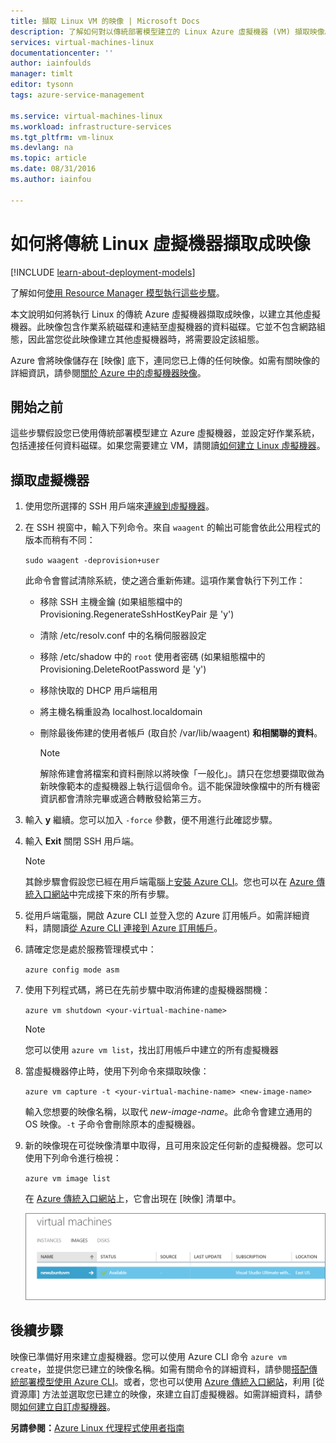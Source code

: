 ```yaml
---
title: 擷取 Linux VM 的映像 | Microsoft Docs
description: 了解如何對以傳統部署模型建立的 Linux Azure 虛擬機器 (VM) 擷取映像。
services: virtual-machines-linux
documentationcenter: ''
author: iainfoulds
manager: timlt
editor: tysonn
tags: azure-service-management

ms.service: virtual-machines-linux
ms.workload: infrastructure-services
ms.tgt_pltfrm: vm-linux
ms.devlang: na
ms.topic: article
ms.date: 08/31/2016
ms.author: iainfou

---
```

# 如何將傳統 Linux 虛擬機器擷取成映像
[!INCLUDE [learn-about-deployment-models](../../includes/learn-about-deployment-models-classic-include.md)]

了解如何[使用 Resource Manager 模型執行這些步驟](virtual-machines-linux-capture-image.md)。

本文說明如何將執行 Linux 的傳統 Azure 虛擬機器擷取成映像，以建立其他虛擬機器。此映像包含作業系統磁碟和連結至虛擬機器的資料磁碟。它並不包含網路組態，因此當您從此映像建立其他虛擬機器時，將需要設定該組態。

Azure 會將映像儲存在 [映像] 底下，連同您已上傳的任何映像。如需有關映像的詳細資訊，請參閱[關於 Azure 中的虛擬機器映像][關於 Azure 中的虛擬機器映像]。

## 開始之前
這些步驟假設您已使用傳統部署模型建立 Azure 虛擬機器，並設定好作業系統，包括連接任何資料磁碟。如果您需要建立 VM，請閱讀[如何建立 Linux 虛擬機器][如何建立 Linux 虛擬機器]。

## 擷取虛擬機器
1. 使用您所選擇的 SSH 用戶端來[連線到虛擬機器](virtual-machines-linux-mac-create-ssh-keys.md)。
2. 在 SSH 視窗中，輸入下列命令。來自 `waagent` 的輸出可能會依此公用程式的版本而稍有不同：
   
    `sudo waagent -deprovision+user`
   
    此命令會嘗試清除系統，使之適合重新佈建。這項作業會執行下列工作：
   
   * 移除 SSH 主機金鑰 (如果組態檔中的 Provisioning.RegenerateSshHostKeyPair 是 'y')
   * 清除 /etc/resolv.conf 中的名稱伺服器設定
   * 移除 /etc/shadow 中的 `root` 使用者密碼 (如果組態檔中的 Provisioning.DeleteRootPassword 是 'y')
   * 移除快取的 DHCP 用戶端租用
   * 將主機名稱重設為 localhost.localdomain
   * 刪除最後佈建的使用者帳戶 (取自於 /var/lib/waagent) **和相關聯的資料**。
     
     > [!NOTE]
     > 解除佈建會將檔案和資料刪除以將映像「一般化」。請只在您想要擷取做為新映像範本的虛擬機器上執行這個命令。這不能保證映像檔中的所有機密資訊都會清除完畢或適合轉散發給第三方。
     > 
     > 
3. 輸入 **y** 繼續。您可以加入 `-force` 參數，便不用進行此確認步驟。
4. 輸入 **Exit** 關閉 SSH 用戶端。
   
   > [!NOTE]
   > 其餘步驟會假設您已經在用戶端電腦上[安裝 Azure CLI](../xplat-cli-install.md)。您也可以在 [Azure 傳統入口網站][Azure 傳統入口網站]中完成接下來的所有步驟。
   > 
   > 
5. 從用戶端電腦，開啟 Azure CLI 並登入您的 Azure 訂用帳戶。如需詳細資料，請閱讀[從 Azure CLI 連接到 Azure 訂用帳戶](../xplat-cli-connect.md)。
6. 請確定您是處於服務管理模式中：
   
    `azure config mode asm`
7. 使用下列程式碼，將已在先前步驟中取消佈建的虛擬機器關機：
   
    `azure vm shutdown <your-virtual-machine-name>`
   
   > [!NOTE]
   > 您可以使用 `azure vm list`，找出訂用帳戶中建立的所有虛擬機器
   > 
   > 
8. 當虛擬機器停止時，使用下列命令來擷取映像：
   
    `azure vm capture -t <your-virtual-machine-name> <new-image-name>`
   
    輸入您想要的映像名稱，以取代 *new-image-name*。此命令會建立通用的 OS 映像。`-t` 子命令會刪除原本的虛擬機器。
9. 新的映像現在可從映像清單中取得，且可用來設定任何新的虛擬機器。您可以使用下列命令進行檢視：
   
   `azure vm image list`
   
   在 [Azure 傳統入口網站][Azure 傳統入口網站]上，它會出現在 [映像] 清單中。
   
   ![Image capture successful](./media/virtual-machines-linux-classic-capture-image/VMCapturedImageAvailable.png)

## 後續步驟
映像已準備好用來建立虛擬機器。您可以使用 Azure CLI 命令 `azure vm create`，並提供您已建立的映像名稱。如需有關命令的詳細資料，請參閱[搭配傳統部署模型使用 Azure CLI](../virtual-machines-command-line-tools.md)。或者，您也可以使用 [Azure 傳統入口網站][Azure 傳統入口網站]，利用 [從資源庫] 方法並選取您已建立的映像，來建立自訂虛擬機器。如需詳細資料，請參閱[如何建立自訂虛擬機器][如何建立自訂虛擬機器]。

**另請參閱：**[Azure Linux 代理程式使用者指南](virtual-machines-linux-agent-user-guide.md)

[Azure 傳統入口網站]: http://manage.windowsazure.com
[關於 Azure 中的虛擬機器映像]: virtual-machines-linux-classic-about-images.md
[如何建立自訂虛擬機器]: virtual-machines-linux-classic-create-custom.md
[How to Attach a Data Disk to a Virtual Machine]: virtual-machines-windows-classic-attach-disk.md
[如何建立 Linux 虛擬機器]: virtual-machines-linux-classic-create-custom.md

<!----HONumber=AcomDC_0907_2016-->